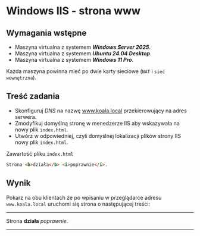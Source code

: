 # Windows IIS - strona www

## Wymagania wstępne

- Maszyna virtualna z systemem _**Windows Server 2025**_.
- Maszyna virtualna z systemem _**Ubuntu 24.04 Desktop**_.
- Maszyna virtualna z systemem _**Windows 11 Pro**_.

Każda maszyna powinna mieć po dwie karty sieciowe (`NAT` i `sieć wewnętrzna`).

## Treść zadania


- Skonfiguruj *DNS* na nazwę www.koala.local przekierowujący na adres serwera.
- Zmodyfikuj domyślną stronę w menedzerze IIS aby wskazywała na nowy plik `index.html`.
- Utwórz w odpowiedniej, czyli domyślnej lokalizacji plików strony IIS nowy plik `index.html`.

Zawartość pliku `index.html`

```html
Strona <b>działa</b> <i>poprawnie</i>.
```

## Wynik

Pokarz na obu klientach że po wpisaniu w przeglądarce adresu `www.koala.local` uruchomi się strona o następującej treści:

---

Strona <b>działa</b> <i>poprawnie</i>.

---
